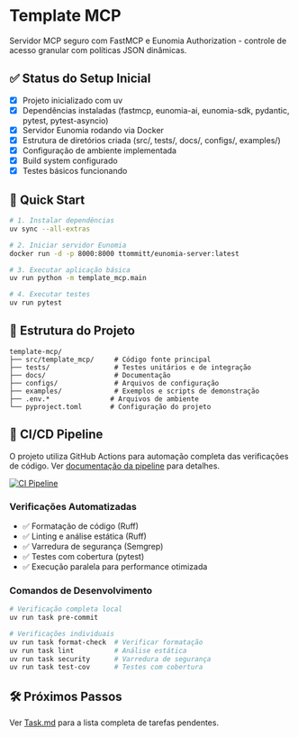 # Template MCP

Servidor MCP seguro com FastMCP e Eunomia Authorization - controle de acesso granular com políticas JSON dinâmicas.

## ✅ Status do Setup Inicial

- [x] Projeto inicializado com uv
- [x] Dependências instaladas (fastmcp, eunomia-ai, eunomia-sdk, pydantic, pytest, pytest-asyncio)
- [x] Servidor Eunomia rodando via Docker
- [x] Estrutura de diretórios criada (src/, tests/, docs/, configs/, examples/)
- [x] Configuração de ambiente implementada
- [x] Build system configurado
- [x] Testes básicos funcionando

## 🚀 Quick Start

```bash
# 1. Instalar dependências
uv sync --all-extras

# 2. Iniciar servidor Eunomia
docker run -d -p 8000:8000 ttommitt/eunomia-server:latest

# 3. Executar aplicação básica
uv run python -m template_mcp.main

# 4. Executar testes
uv run pytest
```

## 📁 Estrutura do Projeto

```
template-mcp/
├── src/template_mcp/     # Código fonte principal
├── tests/                # Testes unitários e de integração
├── docs/                 # Documentação
├── configs/              # Arquivos de configuração
├── examples/             # Exemplos e scripts de demonstração
├── .env.*               # Arquivos de ambiente
└── pyproject.toml       # Configuração do projeto
```

## 🔄 CI/CD Pipeline

O projeto utiliza GitHub Actions para automação completa das verificações de código. Ver [documentação da pipeline](docs/ci-pipeline.md) para detalhes.

[![CI Pipeline](https://github.com/mariotaddeucci/template-mcp/actions/workflows/ci.yml/badge.svg)](https://github.com/mariotaddeucci/template-mcp/actions/workflows/ci.yml)

### Verificações Automatizadas
- ✅ Formatação de código (Ruff)
- ✅ Linting e análise estática (Ruff)  
- ✅ Varredura de segurança (Semgrep)
- ✅ Testes com cobertura (pytest)
- ✅ Execução paralela para performance otimizada

### Comandos de Desenvolvimento
```bash
# Verificação completa local
uv run task pre-commit

# Verificações individuais
uv run task format-check  # Verificar formatação
uv run task lint          # Análise estática
uv run task security      # Varredura de segurança
uv run task test-cov      # Testes com cobertura
```

## 🛠 Próximos Passos

Ver [Task.md](Task.md) para a lista completa de tarefas pendentes.
